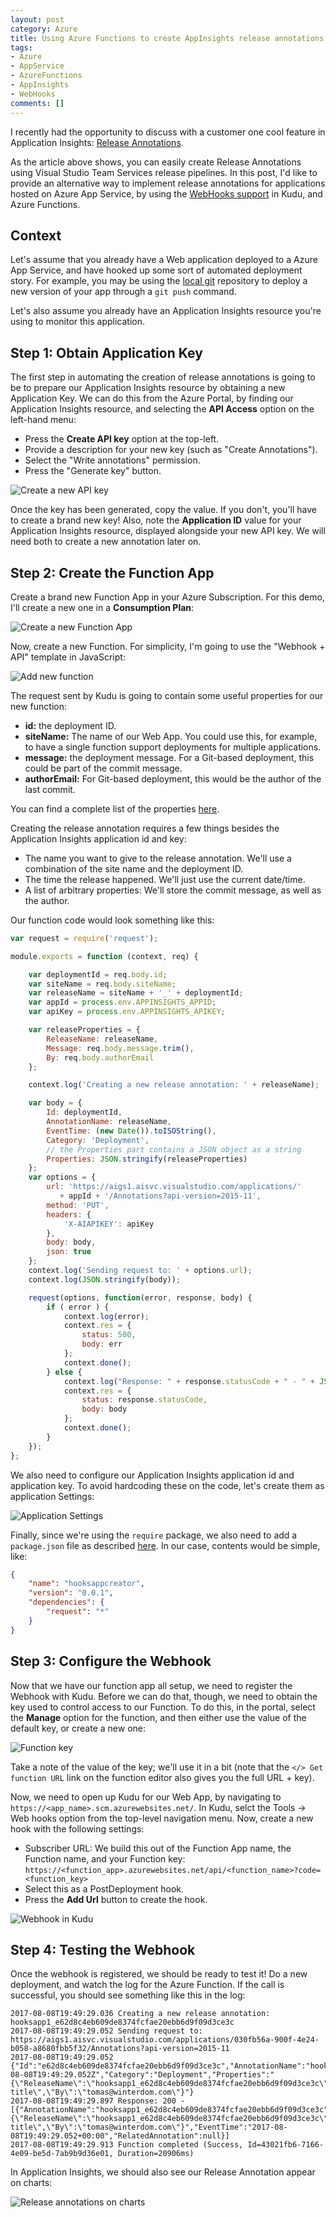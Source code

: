 ```yaml
---
layout: post
category: Azure
title: Using Azure Functions to create AppInsights release annotations
tags:
- Azure
- AppService
- AzureFunctions
- AppInsights
- WebHooks
comments: []
---
```

I recently had the opportunity to discuss with a customer one cool feature in Application Insights:
[Release Annotations](https://docs.microsoft.com/en-us/azure/application-insights/app-insights-annotations).

As the article above shows, you can easily create Release Annotations using Visual Studio Team Services
release pipelines. In this post, I'd like to provide an alternative way to implement release annotations
for applications hosted on Azure App Service, by using the [WebHooks support](https://github.com/projectkudu/kudu/wiki/Web-hooks)
in Kudu, and Azure Functions.

## Context

Let's assume that you already have a Web application deployed to a Azure App Service, and have hooked up
some sort of automated deployment story. For example, you may be using the
[local git](https://docs.microsoft.com/en-us/azure/app-service-web/app-service-deploy-local-git) repository
to deploy a new version of your app through a `git push` command.

Let's also assume you already have an Application Insights resource you're using to monitor this application.

## Step 1: Obtain Application Key

The first step in automating the creation of release annotations is going to be to prepare our
Application Insights resource by obtaining a new Application Key. We can do this from the Azure Portal,
by finding our Application Insights resource, and selecting the __API Access__ option on the left-hand
menu:

* Press the __Create API key__ option at the top-left.
* Provide a description for your new key (such as "Create Annotations").
* Select the "Write annotations" permission.
* Press the "Generate key" button.

![Create a new API key](http://static.winterdom.com/images/2017/ai-create-api-key.png)

Once the key has been generated, copy the value. If you don't, you'll have to create a brand new
key! Also, note the __Application ID__ value for your Application Insights resource, displayed
alongside your new API key. We will need both to create a new annotation later on.

## Step 2: Create the Function App

Create a brand new Function App in your Azure Subscription. For this demo, I'll create
a new one in a __Consumption Plan__:

![Create a new Function App](http://static.winterdom.com/images/2017/ai-new-function.png)

Now, create a new Function. For simplicity, I'm going to use the "Webhook + API" template
in JavaScript:

![Add new function](http://static.winterdom.com/images/2017/ai-function-hook.png)

The request sent by Kudu is going to contain some useful properties for our new function:

* __id:__ the deployment ID.
* __siteName:__ The name of our Web App. You could use this, for example,
    to have a single function support deployments for multiple applications.
* __message:__ the deployment message. For a Git-based deployment, this could be part of the commit message.
* __authorEmail:__ For Git-based deployment, this would be the author of the last commit.

You can find a complete list of the properties [here](https://github.com/projectkudu/kudu/wiki/Web-hooks#user-content-hook-request-fired-by-the-kudu-service).

Creating the release annotation requires a few things besides the Application Insights
application id and key:

* The name you want to give to the release annotation. We'll use a combination of the site name
    and the deployment ID.
* The time the release happened. We'll just use the current date/time.
* A list of arbitrary properties: We'll store the commit message, as well as the author.

Our function code would look something like this:

```js
var request = require('request');

module.exports = function (context, req) {

    var deploymentId = req.body.id;
    var siteName = req.body.siteName;
    var releaseName = siteName + '_' + deploymentId;
    var appId = process.env.APPINSIGHTS_APPID;
    var apiKey = process.env.APPINSIGHTS_APIKEY;

    var releaseProperties = {
        ReleaseName: releaseName,
        Message: req.body.message.trim(),
        By: req.body.authorEmail
    };

    context.log('Creating a new release annotation: ' + releaseName);

    var body = {
        Id: deploymentId,
        AnnotationName: releaseName,
        EventTime: (new Date()).toISOString(),
        Category: 'Deployment',
        // the Properties part contains a JSON object as a string
        Properties: JSON.stringify(releaseProperties)
    };
    var options = {
        url: 'https://aigs1.aisvc.visualstudio.com/applications/' 
           + appId + '/Annotations?api-version=2015-11',
        method: 'PUT',
        headers: {
            'X-AIAPIKEY': apiKey
        },
        body: body,
        json: true
    };
    context.log('Sending request to: ' + options.url);
    context.log(JSON.stringify(body));

    request(options, function(error, response, body) {
        if ( error ) {
            context.log(error);
            context.res = {
                status: 500,
                body: err
            };
            context.done();
        } else {
            context.log("Response: " + response.statusCode + " - " + JSON.stringify(body));
            context.res = {
                status: response.statusCode,
                body: body
            };
            context.done();
        }
    });
};
```

We also need to configure our Application Insights application id and application key. To avoid
hardcoding these on the code, let's create them as application Settings:

![Application Settings](http://static.winterdom.com/images/2017/ai-function-settings.png)

Finally, since we're using the `require` package, we also need to add a `package.json` file
as described [here](https://docs.microsoft.com/en-us/azure/azure-functions/functions-reference-node#node-version-and-package-management).
In our case, contents would be simple, like:

```json
{
    "name": "hooksappcreator",
    "version": "0.0.1",
    "dependencies": {
        "request": "*"
    }
}
```

## Step 3: Configure the Webhook

Now that we have our function app all setup, we need to register the Webhook with Kudu.
Before we can do that, though, we need to obtain the key used to control access
to our Function. To do this, in the portal, select the __Manage__ option for the function,
and then either use the value of the default key, or create a new one:

![Function key](http://static.winterdom.com/images/2017/ai-function-keys.png)

Take a note of the value of the key; we'll use it in a bit (note that the
`</> Get function URL` link on the function editor also gives you the full URL + key).

Now, we need to open up Kudu for our Web App, by navigating to `https://<app_name>.scm.azurewebsites.net/`.
In Kudu, selct the Tools -> Web hooks option from the top-level navigation menu. Now, create a new hook
with the following settings:

* Subscriber URL: We build this out of the Function App name, the Function name, and your Function key:
  `https://<function_app>.azurewebsites.net/api/<function_name>?code=<function_key>`
* Select this as a PostDeployment hook.
* Press the __Add Url__ button to create the hook.

![Webhook in Kudu](http://static.winterdom.com/images/2017/ai-kudu-hook.png)

## Step 4: Testing the Webhook

Once the webhook is registered, we should be ready to test it! Do a new deployment,
and watch the log for the Azure Function. If the call is successful, you should
see something like this in the log:

```
2017-08-08T19:49:29.036 Creating a new release annotation: hooksapp1_e62d8c4eb609de8374fcfae20ebb6d9f09d3ce3c
2017-08-08T19:49:29.052 Sending request to: https://aigs1.aisvc.visualstudio.com/applications/030fb56a-900f-4e24-b058-a8680fbb5f32/Annotations?api-version=2015-11
2017-08-08T19:49:29.052 {"Id":"e62d8c4eb609de8374fcfae20ebb6d9f09d3ce3c","AnnotationName":"hooksapp1_e62d8c4eb609de8374fcfae20ebb6d9f09d3ce3c","EventTime":"2017-08-08T19:49:29.052Z","Category":"Deployment","Properties":"{\"ReleaseName\":\"hooksapp1_e62d8c4eb609de8374fcfae20ebb6d9f09d3ce3c\",\"Message\":\"Updating title\",\"By\":\"tomas@winterdom.com\"}"}
2017-08-08T19:49:29.897 Response: 200 - [{"AnnotationName":"hooksapp1_e62d8c4eb609de8374fcfae20ebb6d9f09d3ce3c","Id":"e62d8c4eb609de8374fcfae20ebb6d9f09d3ce3c","Category":"Deployment","Properties":"{\"ReleaseName\":\"hooksapp1_e62d8c4eb609de8374fcfae20ebb6d9f09d3ce3c\",\"Message\":\"Updating title\",\"By\":\"tomas@winterdom.com\"}","EventTime":"2017-08-08T19:49:29.052+00:00","RelatedAnnotation":null}]
2017-08-08T19:49:29.913 Function completed (Success, Id=43021fb6-7166-4e09-be5d-7ab9b9d36e01, Duration=20906ms)
```

In Application Insights, we should also see our Release Annotation appear on charts:

![Release annotations on charts](http://static.winterdom.com/images/2017/ai-annotations.png)